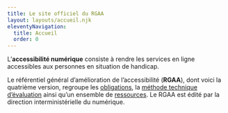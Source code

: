 ```yaml
---
title: Le site officiel du RGAA
layout: layouts/accueil.njk
eleventyNavigation:
  title: Accueil
  order: 0
---
```


L’**accessibilité numérique** consiste à rendre les services en ligne accessibles aux personnes en situation de handicap. 

Le référentiel général d’amélioration de l’accessibilité (**RGAA**), dont voici la quatrième version, regroupe les [obligations](obligations), la [méthode technique d’évaluation](criteres-et-tests) ainsi qu’un ensemble de [ressources](ressources). Le RGAA est édité par la direction interministérielle du numérique. 

